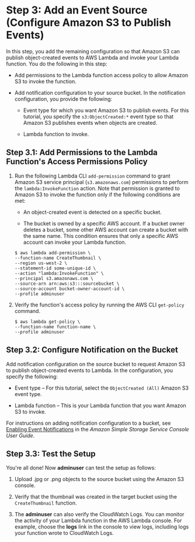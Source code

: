 # Step 3: Add an Event Source \(Configure Amazon S3 to Publish Events\)<a name="with-s3-example-configure-event-source"></a>

In this step, you add the remaining configuration so that Amazon S3 can publish object\-created events to AWS Lambda and invoke your Lambda function\. You do the following in this step:

+ Add permissions to the Lambda function access policy to allow Amazon S3 to invoke the function\.

+ Add notification configuration to your source bucket\. In the notification configuration, you provide the following:

  + Event type for which you want Amazon S3 to publish events\. For this tutorial, you specify the `s3:ObjectCreated:*` event type so that Amazon S3 publishes events when objects are created\.

  + Lambda function to invoke\.

## Step 3\.1: Add Permissions to the Lambda Function's Access Permissions Policy<a name="with-s3-example-configure-event-source-add-permission"></a>

1. Run the following Lambda CLI `add-permission` command to grant Amazon S3 service principal \(`s3.amazonaws.com`\) permissions to perform the `lambda:InvokeFunction` action\. Note that permission is granted to Amazon S3 to invoke the function only if the following conditions are met:

   + An object\-created event is detected on a specific bucket\.

   + The bucket is owned by a specific AWS account\. If a bucket owner deletes a bucket, some other AWS account can create a bucket with the same name\. This condition ensures that only a specific AWS account can invoke your Lambda function\.

   ```
   $ aws lambda add-permission \
   --function-name CreateThumbnail \
   --region us-west-2 \
   --statement-id some-unique-id \
   --action "lambda:InvokeFunction" \
   --principal s3.amazonaws.com \
   --source-arn arn:aws:s3:::sourcebucket \
   --source-account bucket-owner-account-id \
   --profile adminuser
   ```

1. Verify the function's access policy by running the AWS CLI `get-policy` command\.

   ```
   $ aws lambda get-policy \
   --function-name function-name \
   --profile adminuser
   ```

## Step 3\.2: Configure Notification on the Bucket<a name="with-s3-example-configure-event-source-attach-notification-configuration"></a>

Add notification configuration on the source bucket to request Amazon S3 to publish object\-created events to Lambda\. In the configuration, you specify the following:

+ Event type – For this tutorial, select the `ObjectCreated (All)` Amazon S3 event type\.

+ Lambda function – This is your Lambda function that you want Amazon S3 to invoke\. 

For instructions on adding notification configuration to a bucket, see [Enabling Event Notifications](http://docs.aws.amazon.com/AmazonS3/latest/user-guide/SettingBucketNotifications.html) in the *Amazon Simple Storage Service Console User Guide*\.

## Step 3\.3: Test the Setup<a name="with-s3-example-configure-event-source-test-end-to-end"></a>

You're all done\! Now **adminuser** can test the setup as follows:

1. Upload \.jpg or \.png objects to the source bucket using the Amazon S3 console\.

1. Verify that the thumbnail was created in the target bucket using the `CreateThumbnail` function\.

1. The **adminuser** can also verify the CloudWatch Logs\. You can monitor the activity of your Lambda function in the AWS Lambda console\. For example, choose the **logs** link in the console to view logs, including logs your function wrote to CloudWatch Logs\. 